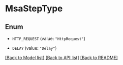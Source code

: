 # MsaStepType

## Enum


* `HTTP_REQUEST` (value: `"HttpRequest"`)

* `DELAY` (value: `"Delay"`)


[[Back to Model list]](../README.md#documentation-for-models) [[Back to API list]](../README.md#documentation-for-api-endpoints) [[Back to README]](../README.md)


